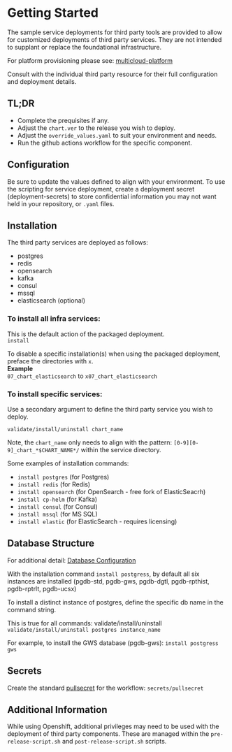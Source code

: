 # Getting Started

The sample service deployments for third party tools are provided to allow for customized deployments of third party services. They are not intended to supplant or replace the foundational infrastructure. 

For platform provisioning please see: [multicloud-platform](https://github.com/genesys/multicloud-platform)

Consult with the individual third party resource for their full configuration and deployment details.

## TL;DR
- Complete the prequisites if any.
- Adjust the `chart.ver` to the release you wish to deploy.
- Adjust the `override_values.yaml` to suit your environment and needs.
- Run the github actions workflow for the specific component.

## Configuration

Be sure to update the values defined to align with your environment.
To use the scripting for service deployment, create a deployment secret (deployment-secrets) to store confidential information you may not want held in your repository, or `.yaml` files. 

## Installation
The third party services are deployed as follows:

- postgres
- redis
- opensearch
- kafka
- consul
- mssql
- elasticsearch (optional)

### To install all infra services:
This is the default action of the packaged deployment.   
`install`

To disable a specific installation(s) when using the packaged deployment, preface the directories with `x`.   
**Example**   
`07_chart_elasticsearch` to `x07_chart_elasticsearch`
### To install specific services:
Use a secondary argument to define the third party service you wish to deploy. 

`validate/install/uninstall chart_name`

Note, the `chart_name` only needs to align with the pattern: `[0-9][0-9]_chart_*$CHART_NAME*/` within the service directory.

Some examples of installation commands:

- `install postgres` (for Postgres)
- `install redis` (for Redis)
- `install opensearch` (for OpenSearch - free fork of ElasticSeacrh)
- `install cp-helm` (for Kafka)
- `install consul` (for Consul)
- `install mssql` (for MS SQL)
- `install elastic` (for ElasticSearch - requires licensing)

## Database Structure
For additional detail: [Database Configuration](../../../doc/DATABASE.md)

With the installation command `install postgress`, by default all six instances are installed (pgdb-std, pgdb-gws, pgdb-dgtl, pgdb-rpthist, pgdb-rptrlt, pgdb-ucsx) 

To install a distinct instance of postgres, define the specific db name in the command string.

This is true for all commands: validate/install/uninstall
`validate/install/uninstall postgres instance_name`

For example, to install the GWS database (pgdb-gws):
`install postgress gws` 


## Secrets 
Create the standard [pullsecret](../#-considerations) for the workflow: 
`secrets/pullsecret`

## Additional Information

While using Openshift, additional privileges may need to be used with the deployment of third party components. These are managed within the `pre-release-script.sh` and `post-release-script.sh` scripts.
